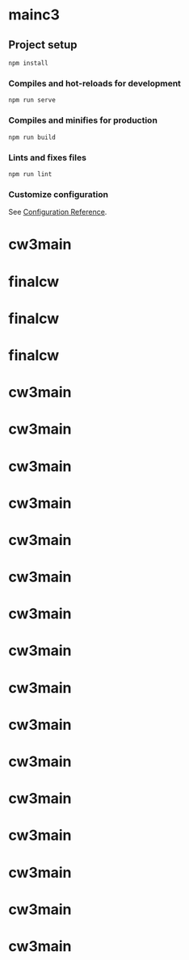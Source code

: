 # mainc3

## Project setup
```
npm install
```

### Compiles and hot-reloads for development
```
npm run serve
```

### Compiles and minifies for production
```
npm run build
```

### Lints and fixes files
```
npm run lint
```

### Customize configuration
See [Configuration Reference](https://cli.vuejs.org/config/).
# cw3main
# finalcw
# finalcw
# finalcw
# cw3main
# cw3main
# cw3main
# cw3main
# cw3main
# cw3main
# cw3main
# cw3main
# cw3main
# cw3main
# cw3main
# cw3main
# cw3main
# cw3main
# cw3main
# cw3main
